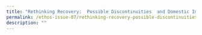 ```yaml
---
title: "Rethinking Recovery:  Possible Discontinuities  and Domestic Implications"
permalink: /ethos-issue-07/rethinking-recovery-possible-discontinuities-and-domestic-implications/
description: ""
---
```

